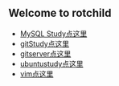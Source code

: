 ## Welcome to rotchild

* [MySQL Study点这里](./DATABASE_MySQL.md)<br/>
* [gitStudy点这里](./gitstudy.md)<br/>
* [gitserver点这里](./gitserver.md)<br/>
* [ubuntustudy点这里](./ubuntustudy.md)<br/>
* [vim点这里](./vim.md)<br/>
